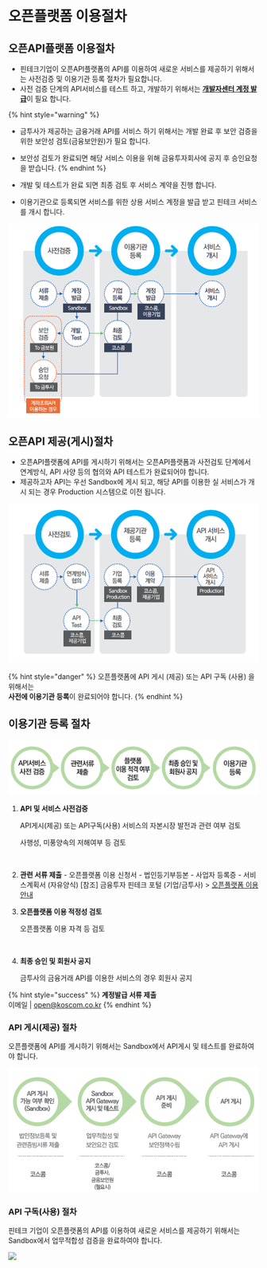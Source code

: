 # 오픈플랫폼 이용절차

## 오픈API플랫폼 이용절차

*  핀테크기업이 오픈API플랫폼의 API를 이용하여 새로운 서비스를 제공하기 위해서는 사전검증 및 이용기관 등록 절차가 필요합니다.
* 사전 검증 단계의 API서비스를 테스트 하고, 개발하기 위해서는 [**개발자센터 계정 발급**](../devcenter/)이 필요 합니다.

{% hint style="warning" %}
* 금투사가 제공하는 금융거래 API를 서비스 하기 위해서는 개발 완료 후 보안 검증을 위한 보안성 검토\(금융보안원\)가 필요 합니다.
* 보안성 검토가 완료되면 해당 서비스 이용을 위해 금융투자회사에 공지 후 승인요청을 받습니다.
{% endhint %}

* 개발 및 테스트가 완료 되면 최종 검토 후 서비스 계약을 진행 합니다.
* 이용기관으로 등록되면 서비스를 위한 상용 서비스 계정을 발급 받고 핀테크 서비스를 개시 합니다.

![](../../.gitbook/assets/image%20%2859%29.png)



## 오픈API 제공\(게시\)절차

*  오픈API플랫폼에 API를 게시하기 위해서는 오픈API플랫폼과 사전검토 단계에서 연계방식, API 사양 등의 협의와 API 테스트가 완료되어야 합니다. 
* 제공하고자 API는 우선 Sandbox에 게시 되고, 해당 API를 이용한 실 서비스가 개시 되는 경우 Production 시스템으로 이전 됩니다.

![](../../.gitbook/assets/image%20%28140%29.png)

{% hint style="danger" %}
오픈플랫폼에 API 게시 \(제공\) 또는 API 구독 \(사용\) 을 위해서는   
**사전에 이용기관 등록**이 완료되어야 합니다.
{% endhint %}



## 이용기관 등록 절차 <a id="undefined"></a>

![](../../.gitbook/assets/image%20%2846%29.png)

1. **API 및 서비스 사전검증**

   API게시\(제공\) 또는 API구독\(사용\) 서비스의 자본시장 발전과 관련 여부 검토

   사행성, 미풍양속의 저해여부 등 검토

   ​

2. **관련 서류 제출** -   오픈플랫폼 이용 신청서 -   법인등기부등본 -   사업자 등록증 -   서비스계획서 \(자유양식\)     \[참조\]  금융투자 핀테크 포털 \(기업/금투사\) &gt; [오픈플랫폼 이용 안내](http://biz.koscom.co.kr/cmm/intro/introOppfUse.do)​ 
3. **오픈플랫폼 이용 적정성 검토**

    오픈플랫폼 이용 자격 등 검토

   ​

4. **최종 승인 및 회원사 공지**

    금투사의 금융거래 API를 이용한 서비스의 경우 회원사 공지

{% hint style="success" %}
**계정발급 서류 제출**  
 이메일  \|    [open@koscom.co.kr](mailto:open@koscom.co.kr)
{% endhint %}



### API 게시\(제공\) 절차

오픈플랫폼에 API를 게시하기 위해서는 Sandbox에서 API게시 및 테스트를 완료하여야 합니다.

![](../../.gitbook/assets/image%20%2864%29.png)



### API 구독\(사용\) 절차

핀테크 기업이 오픈플랫폼의 API를 이용하여 새로운 서비스를 제공하기 위해서는 Sandbox에서 업무적합성 검증을 완료하여야 합니다.

![](https://blobscdn.gitbook.com/v0/b/gitbook-28427.appspot.com/o/assets%2F-L9n-1MugBfAycrCN1bv%2F-LAC1weNfJUe4eNPg6tP%2F-LAC3aWr5eX7a-nzPceE%2Fimage.png?alt=media&token=7d8fd192-8962-47d7-bab9-580c37d4c2d2)



